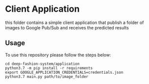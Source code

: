 # Client Application

this folder contains a simple client application that publish a folder of images to Google Pub/Sub and receives the predicted results

## Usage

To use this repository please follow the steps below:

```
cd deep-fashion-system/application
python3.7 -m pip install -r requirements
export GOOGLE_APPLICATION_CREDENTIALS=credentials.json 
python3.7 main.py path/to/image_folder
```